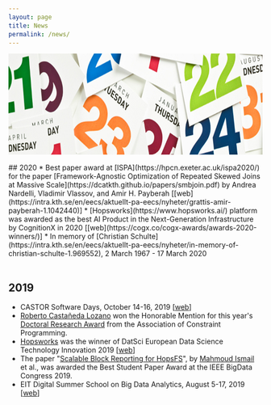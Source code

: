 ```yaml
---
layout: page
title: News
permalink: /news/
---
```


<center><img src="/images/news.jpg" width="1000" height="200" align="center"></center>

<br>
## 2020
* Best paper award at [ISPA](https://hpcn.exeter.ac.uk/ispa2020/) for the paper [Framework-Agnostic Optimization of Repeated Skewed Joins at Massive Scale](https://dcatkth.github.io/papers/smbjoin.pdf) by Andrea Nardelli, Vladimir Vlassov, and Amir H. Payberah [[web](https://intra.kth.se/en/eecs/aktuellt-pa-eecs/nyheter/grattis-amir-payberah-1.1042440)]
* [Hopsworks](https://www.hopsworks.ai/) platform was awarded as the best AI Product in the Next-Generation Infrastructure by CognitionX in 2020 [[web](https://cogx.co/cogx-awards/awards-2020-winners/)]
* In memory of [Christian Schulte](https://intra.kth.se/en/eecs/aktuellt-pa-eecs/nyheter/in-memory-of-christian-schulte-1.969552), 2 March 1967 - 17 March 2020
<br><br>

## 2019
* CASTOR Software Days, October 14-16, 2019 [[web](https://castor-software-days-2019.github.io/)]
* [Roberto Castañeda Lozano](https://www.linkedin.com/in/robcasloz/) won the Honorable Mention for this year's [Doctoral Research Award](https://www.a4cp.org/awards/doctoral-research-award) from the Association of Constraint Programming.
* [Hopsworks](https://www.hopsworks.ai/) was the winner of DatSci European Data Science Technology Innovation 2019 [[web](https://www.datsci.ai/winners-2019/)]
* The paper "[Scalable Block Reporting for HopsFS](/papers/BIG_REG_55.pdf)", by [Mahmoud Ismail](https://www.kth.se/profile/maism) et al., was awarded the Best Student Paper Award at the IEEE BigData Congress 2019.
* EIT Digital Summer School on Big Data Analytics, August 5-17, 2019 [[web](https://bdaschool2019.github.io/)]



